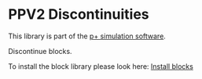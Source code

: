 # PPV2 Discontinuities
This library is part of the [p+ simulation software](https://github.com/Mynogs/PPV2-Simulation-System).

Discontinue blocks.

To install the block library please look here: [Install blocks](https://github.com/Mynogs/PPV2-Simulation-System/blob/master/README.md#install-blocks)
